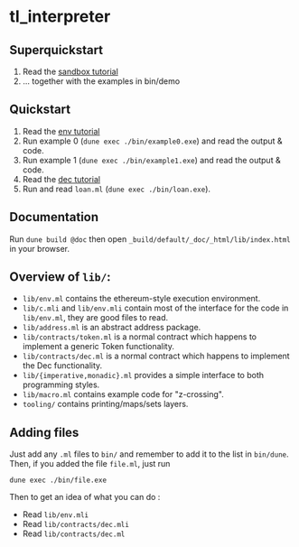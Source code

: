 # tl_interpreter

## Superquickstart
1. Read the [sandbox tutorial](https://raw.githubusercontent.com/jkrivine/tl_interpreter/master/doc/sandbox_tutorial_1.png)
2. ... together with the examples in bin/demo

## Quickstart

1. Read the [env tutorial](https://raw.githubusercontent.com/jkrivine/tl_interpreter/master/doc/env_tutorial_1.png)
2. Run example 0 (`dune exec ./bin/example0.exe`) and read the output & code.
3. Run example 1 (`dune exec ./bin/example1.exe`) and read the output & code.
4. Read the [dec tutorial](https://raw.githubusercontent.com/jkrivine/tl_interpreter/master/doc/dec_tutorial_1.png)
5. Run and read `loan.ml` (`dune exec ./bin/loan.exe`).

## Documentation
Run `dune build @doc` then open `_build/default/_doc/_html/lib/index.html` in your browser.

## Overview of `lib/`:
* `lib/env.ml` contains the ethereum-style execution environment.
* `lib/c.mli` and `lib/env.mli` contain most of the interface for the code in `lib/env.ml`, they are good files to read.
* `lib/address.ml` is an abstract address package.
* `lib/contracts/token.ml` is a normal contract which happens to implement a generic Token functionality.
* `lib/contracts/dec.ml` is a normal contract which happens to implement the Dec functionality.
* `lib/{imperative,monadic}.ml` provides a simple interface to both programming styles.
* `lib/macro.ml` contains example code for "z-crossing".
* `tooling/` contains printing/maps/sets layers.

## Adding files
Just add any `.ml` files to `bin/` and remember to add it to the list in `bin/dune`. Then, if you added the file `file.ml`, just run
```
dune exec ./bin/file.exe
```
Then to get an idea of what you can do :
* Read `lib/env.mli`
* Read `lib/contracts/dec.mli`
* Read `lib/contracts/dec.ml`
